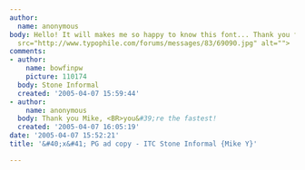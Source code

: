 ```yaml
---
author:
  name: anonymous
body: Hello! It will makes me so happy to know this font... Thank you for help!<img
  src="http://www.typophile.com/forums/messages/83/69090.jpg" alt="">
comments:
- author:
    name: bowfinpw
    picture: 110174
  body: Stone Informal
  created: '2005-04-07 15:59:44'
- author:
    name: anonymous
  body: Thank you Mike, <BR>you&#39;re the fastest!
  created: '2005-04-07 16:05:19'
date: '2005-04-07 15:52:21'
title: '&#40;x&#41; PG ad copy - ITC Stone Informal {Mike Y}'

---
```

